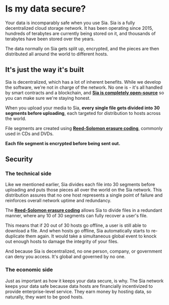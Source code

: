 # Is my data secure?

Your data is incomparably safe when you use Sia. Sia is a fully decentralized cloud storage network. It has been operating since 2015, hundreds of terabytes are currently being stored on it, and thousands of terabytes have been stored over the years.

The data normally on Sia gets split up, encrypted, and the pieces are then distributed all around the world to different hosts.

## It's just the way it's built

Sia is decentralized, which has a lot of inherent benefits. While we develop the software, we're not in charge of the network. No one is - it's all handled by smart contracts and a blockchain, and [**Sia is completely open-source**](https://gitlab.com/NebulousLabs/Sia) so you can make sure we're staying honest.

When you upload your media to Sia, **every single file gets divided into 30 segments before uploading**, each targeted for distribution to hosts across the world.

File segments are created using [**Reed-Solomon erasure coding**](https://en.wikipedia.org/wiki/Reed%E2%80%93Solomon_error_correction), commonly used in CDs and DVDs.

**Each file segment is encrypted before being sent out.**

## Security

### **The technical side**

Like we mentioned earlier, Sia divides each file into 30 segments before uploading and puts those pieces all over the world on the Sia network. This distribution assures that no one host represents a single point of failure and reinforces overall network uptime and redundancy.

The [**Reed-Solomon erasure coding**](https://en.wikipedia.org/wiki/Reed%E2%80%93Solomon_error_correction) allows Sia to divide files in a redundant manner, where any 10 of 30 segments can fully recover a user's file.

This means that if 20 out of 30 hosts go offline, a user is still able to download a file. And when hosts go offline, Sia automatically starts to re-duplicate them again. It would take a simultaneous global event to knock out enough hosts to damage the integrity of your files.

And because Sia is decentralized, no one person, company, or government can deny you access. It's global and governed by no one.

### The economic side

Just as important as how it keeps your data secure, is why. The Sia network keeps your data safe because data hosts are financially incentivized to provide enterprise-level service. They earn money by hosting data, so naturally, they want to be good hosts.

